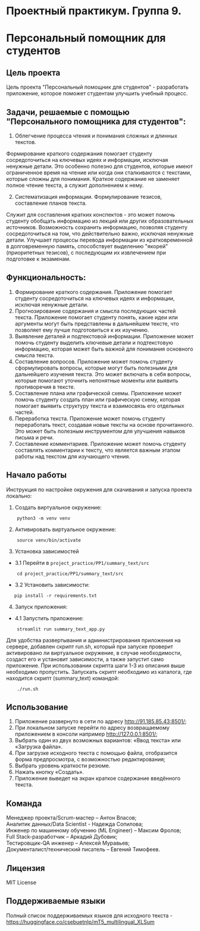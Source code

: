 # Проектный практикум. Группа 9.

# Персональный помощник для студентов

## Цель проекта

Цель проекта "Персональный помощник для студентов" - разработать приложение, которое поможет студентам улучшить учебный
процесс.

## Задачи, решаемые с помощью "Персонального помощника для студентов":

1. Облегчение процесса чтения и понимания сложных и длинных текстов.

Формирование краткого содержания помогает студенту сосредоточиться на ключевых идеях и информации, исключая ненужные
детали. Это особенно полезно для студентов, которые имеют ограниченное время на чтение или когда они сталкиваются с
текстами, которые сложны для понимания. Краткое содержание не заменяет полное чтение текста, а служит дополнением к
нему.

2. Систематизация информации. Формулирование тезисов, составление планов текста.

Служит для составления кратких конспектов - это может помочь студенту обобщать информацию из лекций или других
образовательных источников. Возможность сохранить информацию, позволяя студенту сосредоточиться на том, что
действительно важно, исключая ненужные детали. Улучшает процессы перевода информации из кратковременной в
долговременную память, способствует выделению "якорей" (приоритетных тезисов), с последующим их извлечением при
подготовке к экзаменам.

## Функциональность:

1. Формирование краткого содержания. Приложение помогает студенту сосредоточиться на ключевых
   идеях и информации, исключая ненужные детали.
2. Прогнозирование содержания и смысла последующих частей текста. Приложение помогает студенту понять, какие идеи или
   аргументы
   могут быть представлены в дальнейшем тексте, что позволяет ему лучше подготовиться к их изучению.
3. Выявление деталей и подтекстовой информации. Приложение может помочь студенту выделить ключевые детали и подтекстовую
   информацию, которая может быть важной для понимания основного смысла текста.
4. Составление вопросов. Приложение может помочь студенту сформулировать вопросы, которые могут быть полезными для
   дальнейшего изучения текста. Это может включать в себя вопросы, которые помогают уточнить непонятные моменты или
   выявить противоречия в тексте.
5. Составление плана или графической схемы. Приложение может помочь студенту создать план или графическую схему,
   которая помогает выявить структуру текста и взаимосвязь его отдельных частей.
6. Переработка текста. Приложение может помочь студенту переработать текст, создавая новые тексты на основе
   прочитанного.
   Это может быть полезным инструментом для улучшения навыков письма и речи.
7. Составление комментариев. Приложение может помочь студенту составлять комментарии к тексту, что является важным
   этапом работы над текстом для изучающего чтения.

## Начало работы

Инструкция по настройке окружения для скачивания и запуска проекта локально:

1) Создать виртуальное окружение:

```
    python3 -m venv venv
```

2) Активировать виртуальное окружение:

```
    source venv/bin/activate
```

3) Установка зависимостей

- 3.1 Перейти в `project_practice/PP1/summary_text/src`

```
    cd project_practice/PP1/summary_text/src
```

- 3.2 Установить зависимости:

```
   pip install -r requirements.txt

```

4) Запуск приложения:

- 4.1 Запустить приложение:

```
    streamlit run summary_text_app.py
```

Для удобства развертывания и администрирования приложения на сервере, добавлен скрипт run.sh, который при запуске
проверит активировано ли виртуальное окружение, в случае необходимости, создаст его и установит зависимости, а также
запустит само приложение. При использовании скрипта шаги 1-3 из описания выше необходимо пропустить. Запускать скрипт
необходимо из каталога, где находится скрипт (summary_text) командой:

```
    ./run.sh
```

## Использование

1. Приложение развернуто в сети по адресу http://91.185.85.43:8501/;
2. При локальном запуске перейти по адресу возвращаемому приложением в консоли например http://127.0.0.1:8501/;
3. Выбрать один из двух возможных вариантов: «Ввод текста» или «Загрузка файла».
4. При загрузке исходного текста с помощью файла, отобразится форма предпросмотра, с возможностью редактирования;
5. Выбрать уровень краткости резюме.
6. Нажать кнопку «Создать».
7. Приложение выведет на экран краткое содержание введённого текста.

## Команда

Менеджер проекта/Scrum-мастер – Антон Власов;  
Аналитик данных/Data Scientist - Надежда Сопилова;  
Инженер по машинному обучению (ML Engineer) – Максим Фролов;  
Full Stack-разработчик – Аркадий Дубовик;  
Тестировщик-QA инженер – Алексей Муравьев;  
Документалист/технический писатель – Евгений Тимофеев.

## Лицензия

MIT License

## Поддерживаемые языки

Полный список поддерживаемых языков для исходного текста - https://huggingface.co/csebuetnlp/mT5_multilingual_XLSum
